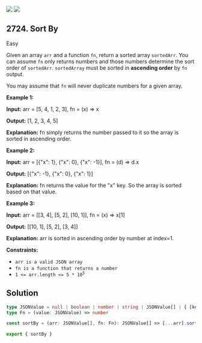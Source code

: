 [![](https://img.shields.io/github/stars/javadev/LeetCode-in-Java?label=Stars&style=flat-square)](https://github.com/javadev/LeetCode-in-Java)
[![](https://img.shields.io/github/forks/javadev/LeetCode-in-Java?label=Fork%20me%20on%20GitHub%20&style=flat-square)](https://github.com/javadev/LeetCode-in-Java/fork)

## 2724\. Sort By

Easy

Given an array `arr` and a function `fn`, return a sorted array `sortedArr`. You can assume `fn` only returns numbers and those numbers determine the sort order of `sortedArr`. `sortedArray` must be sorted in **ascending order** by `fn` output.

You may assume that `fn` will never duplicate numbers for a given array.

**Example 1:**

**Input:** arr = [5, 4, 1, 2, 3], fn = (x) => x

**Output:** [1, 2, 3, 4, 5]

**Explanation:** fn simply returns the number passed to it so the array is sorted in ascending order.

**Example 2:**

**Input:** arr = [{"x": 1}, {"x": 0}, {"x": -1}], fn = (d) => d.x

**Output:** [{"x": -1}, {"x": 0}, {"x": 1}]

**Explanation:** fn returns the value for the "x" key. So the array is sorted based on that value.

**Example 3:**

**Input:** arr = \[\[3, 4], [5, 2], [10, 1]], fn = (x) => x[1]

**Output:** [[10, 1], [5, 2], [3, 4]]

**Explanation:** arr is sorted in ascending order by number at index=1.

**Constraints:**

*   `arr is a valid JSON array`
*   `fn is a function that returns a number`
*   <code>1 <= arr.length <= 5 * 10<sup>5</sup></code>

## Solution

```typescript
type JSONValue = null | boolean | number | string | JSONValue[] | { [key: string]: JSONValue }
type Fn = (value: JSONValue) => number

const sortBy = (arr: JSONValue[], fn: Fn): JSONValue[] => [...arr].sort((a, b) => (fn(a) > fn(b) ? 1 : -1))

export { sortBy }
```